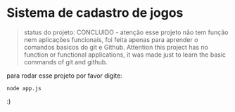 <h1> Sistema de cadastro de jogos </h1>

>status do projeto: CONCLUIDO - atenção esse projeto não tem função nem aplicações funcionais, foi feita apenas para aprender o comandos basicos do git e Github. Attention this project has no function or functional applications, it was made just to learn the basic commands of git and github. 

para rodar esse projeto por favor digite: 

```
node app.js
```
:)
